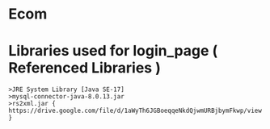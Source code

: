 # Ecom
  # Libraries used for login_page ( Referenced Libraries )
    >JRE System Library [Java SE-17]
    >mysql-connector-java-8.0.13.jar
    >rs2xml.jar { https://drive.google.com/file/d/1aWyTh6JGBoeqqeNkdQjwmURBjbymFkwp/view } 
